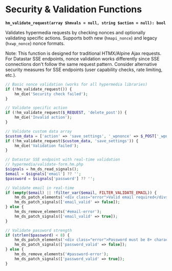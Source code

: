 # Security & Validation Functions

**`hm_validate_request(array $hmvals = null, string $action = null): bool`**

Validates hypermedia requests by checking nonces and optionally validating specific actions. Supports both new (`hmapi_nonce`) and legacy (`hxwp_nonce`) nonce formats.

Note: This function is designed for traditional HTMX/Alpine Ajax requests. For Datastar SSE endpoints, nonce validation works differently since SSE connections don't follow the same request pattern. Consider alternative security measures for SSE endpoints (user capability checks, rate limiting, etc.).

```php
// Basic nonce validation (works for all hypermedia libraries)
if (!hm_validate_request()) {
    hm_die('Security check failed');
}

// Validate specific action
if (!hm_validate_request($_REQUEST, 'delete_post')) {
    hm_die('Invalid action');
}

// Validate custom data array
$custom_data = ['action' => 'save_settings', '_wpnonce' => $_POST['_wpnonce']];
if (!hm_validate_request($custom_data, 'save_settings')) {
    hm_die('Validation failed');
}

// Datastar SSE endpoint with real-time validation
// hypermedia/validate-form.hm.php
$signals = hm_ds_read_signals();
$email = $signals['email'] ?? '';
$password = $signals['password'] ?? '';

// Validate email in real-time
if (empty($email) || !filter_var($email, FILTER_VALIDATE_EMAIL)) {
    hm_ds_patch_elements('<div class="error">Valid email required</div>', ['selector' => '#email-error']);
    hm_ds_patch_signals(['email_valid' => false]);
} else {
    hm_ds_remove_elements('#email-error');
    hm_ds_patch_signals(['email_valid' => true]);
}

// Validate password strength
if (strlen($password) < 8) {
    hm_ds_patch_elements('<div class="error">Password must be 8+ characters</div>', ['selector' => '#password-error']);
    hm_ds_patch_signals(['password_valid' => false]);
} else {
    hm_ds_remove_elements('#password-error');
    hm_ds_patch_signals(['password_valid' => true]);
}
```
